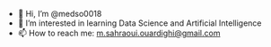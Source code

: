 - 👋 Hi, I’m @medso0018
- 👀 I’m interested in learning Data Science and Artificial Intelligence
- 📫 How to reach me: m.sahraoui.ouardighi@gmail.com

<!---
medso0018/medso0018 is a ✨ special ✨ repository because its `README.md` (this file) appears on your GitHub profile.
You can click the Preview link to take a look at your changes.
--->
